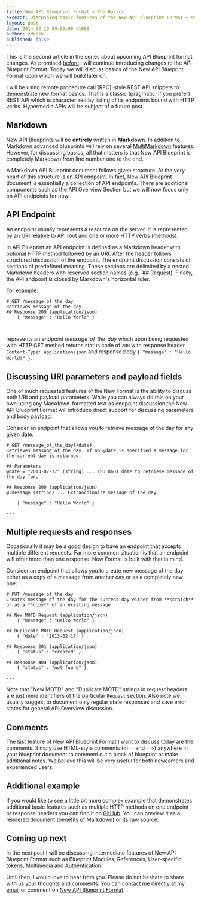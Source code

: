 ```yaml
---
title: New API Blueprint Format – The Basics.
excerpt: Discussing basic features of the New API Blueprint Format – Markdown, Multiple requests and responses and commenting on parameters.
layout: post
date: 2014-02-19 09:00:00 +1000
author: zdenek
published: false
---
```


This is the second article in the series about upcoming API Blueprint format changes. As promised [before](http://blog.apiary.io/2013/01/27/New-API-Blueprint-Format/) I will continue introducing changes to the API Blueprint Format. Today we will discuss basics of the New API Blueprint Format upon which we will build later on.

I will be using remote procedure call (RPC)-style REST API snippets to demonstrate new format basics. That is a classic (pragmatic, if you prefer) REST API which is characterized by listing of its endpoints bound with HTTP verbs. Hypermedia APIs will be subject of a future post.

## Markdown
New API Blueprints will be **entirely** written in **Markdown**. In addition to Markdown advanced blueprints will rely on several [MultiMarkdown](http://fletcherpenney.net/multimarkdown/) features. However, for discussing basics, all that matters is that New API Blueprint is completely Markdown from line number one to the end.

A Markdown API Blueprint document follows given structure. At the very heart of this structure is an API endpoint. In fact, New API Blueprint document is essentially a collection of API endpoints. There are additional components such as the API Overview Section but we will now focus only on API endpoints for now.

## API Endpoint
An endpoint usually represents a resource on the server. It is represented by an URI relative to API root and one or more HTTP verbs (methods). 

In API Blueprint an API endpoint is defined as a Markdown header with optional HTTP method followed by an URI. After the header follows structured discussion of the endpoint. The endpoint discussion consists of sections of predefined meaning. These sections are delimited by a nested Markdown headers with reserved section names (e.g. `## Request). Finally, the API endpoint is closed by Markdown's horizontal ruler.

For example:

	# GET /message_of_the_day
	Retrieves message of the day.
	## Response 200 (application/json)
		{ "message" : "Hello World" }
		
	---
	
represents an endpoint _message_of_the_day_ which upon being requested with HTTP GET method returns status code of `200` with response header `Content-Type: application/json` and response body `{ "message" : "Hello World!" }`.

## Discussing URI parameters and payload fields
One of much requested features of the New Format is the ability to discuss both URI and payload parameters. While you can always do this on your own using any Markdown-formatted text as endpoint discussion the New API Blueprint Format will introduce direct support for discussing parameters and body payload. 

Consider an endpoint that allows you to retrieve message of the day for any given date:

	# GET /message_of_the_day{/date}
	Retrieves message of the day. If no @date is specified a message for the current day is returned.

	## Parameters
	@date = "2013-02-17" (string) ... ISO 8601 date to retrieve message of the day for. 

	## Response 200 (application/json)
	@.message (string) ... Extraordinaire message of the day.
	
		{ "message" : "Hello World" }
		
	---

## Multiple requests and responses
Occasionally it may be a good design to have an endpoint that accepts multiple different requests. Far more common situation is that an endpoint will offer more than one response. New Format is built with that in mind. 

Consider an endpoint that allows you to create new message of the day either as a copy of a message from another day or as a completely new one:

	# PUT /message_of_the_day
	Creates message of the day for the current day either from **scratch** or as a **copy** of an existing message.
	
	## New MOTD Request (application/json)
		{ "message" : "Hello World" }
		
	## Duplicate MOTD Request (application/json)
		{ "date" : "2013-02-17" }
	
	## Response 201 (application/json)
		{ "status" : "created" }
		
	## Response 404 (application/json)
		{ "status" : "not found" }
		
	---
	
Note that "New MOTD" and "Duplicate MOTD" strings in request headers are just mere identifiers of the particular `Request` section. Also note we usually suggest to document only regular state responses and save error states for general API Overview discussion.

## Comments
The last feature of New API Blueprint Format I want to discuss today are the comments. Simply use HTML-style comments (`<!--` and `-->`) anywhere in your blueprint document to comment out a block of blueprint or make additional notes. We believe this will be very useful for both newcomers and experienced users.

## Additional example
If you would like to see a little bit more complex example that demonstrates additional basic features such as multiple HTTP methods on one endpoint or response headers you can find it on [GitHub](https://gist.github.com/zdne/4977305). You can preview it as a [rendered document](https://gist.github.com/zdne/4977305) (benefits of Markdown) or its [raw source](https://gist.github.com/zdne/4977305/raw/0001e513f2467b8d154eef270f4a76caa1e4ada3/BasicExample.md).

## Coming up next
In the next post I will be discussing intermediate features of New API Blueprint Format such as Blueprint Modules, References, User-specific tokens, Multimedia and Authentication.

Until then, I would love to hear from you. Please do not hesitate to share with us your thoughts and comments. You can contact me directly at [my email](z@apiary.io) or comment on [New API Blueprint Format](http://support.apiary.io/forums/120125-general/suggestions/2970802-new-api-blueprint-format).
